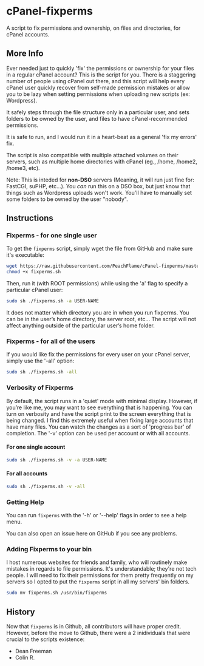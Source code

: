 # cPanel-fixperms
A script to fix permissions and ownership, on files and directories, for cPanel accounts.

## More Info
Ever needed just to quickly 'fix' the permissions or ownership for your files in a regular cPanel account? This is the script for you. There is a staggering number of people using cPanel out there, and this script will help every cPanel user quickly recover from self-made permission mistakes or allow you to be lazy when setting permissions when uploading new scripts (ex: Wordpress).

It safely steps through the file structure only in a particular user, and sets folders to be owned by the user, and files to have cPanel-recommended permissions.

It is safe to run, and I would run it in a heart-beat as a general 'fix my errors' fix.

The script is also compatible with multiple attached volumes on their servers, such as multiple home directories with cPanel (eg., /home, /home2, /home3, etc).

Note: This is inteded for **non-DSO** servers (Meaning, it will run just fine for: FastCGI, suPHP, etc...). You _can_ run this on a DSO box, but just know that things such as Wordpress uploads won't work. You'll have to manually set some folders to be owned by the user "nobody".

## Instructions

### Fixperms - for one single user

To get the `fixperms` script, simply wget the file from GitHub and make sure it's executable:

```bash
wget https://raw.githubusercontent.com/PeachFlame/cPanel-fixperms/master/fixperms.sh
chmod +x fixperms.sh
```

Then, run it (with ROOT permissions) while using the 'a' flag to specify a particular cPanel user:
```bash
sudo sh ./fixperms.sh -a USER-NAME
```
It does not matter which directory you are in when you run fixperms. You can be in the user’s home directory, the server root, etc... The script will not affect anything outside of the particular user’s home folder.

### Fixperms - for all of the users
If you would like fix the permissions for every user on your cPanel server, simply use the '-all' option:

```bash
sudo sh ./fixperms.sh -all
```

### Verbosity of Fixperms
By default, the script runs in a 'quiet' mode with minimal display. However, if you’re like me, you may want to see everything that is happening. You can turn on verbosity and have the script print to the screen everything that is being changed. I find this extremely useful when fixing large accounts that have many files. You can watch the changes as a sort of 'progress bar' of completion. The '-v' option can be used per account or with all accounts.

#### For one single account ####
```bash
sudo sh ./fixperms.sh -v -a USER-NAME
```

#### For all accounts ####
```bash
sudo sh ./fixperms.sh -v -all
```

### Getting Help
You can run `fixperms` with the '-h' or '--help' flags in order to see a help menu.

You can also open an issue here on GitHub if you see any problems.

### Adding Fixperms to your bin
I host numerous websites for friends and family, who will routinely make mistakes in regards to file permissions. It's understandable; they're not tech people. I will need to fix their permissions for them pretty frequently on my servers so I opted to put the `fixperms` script in all my servers' bin folders.

```bash
sudo mv fixperms.sh /usr/bin/fixperms
```

## History
Now that `fixperms` is in Github, all contributors will have proper credit. However, before the move to Github, there were a 2 inidividuals that were crucial to the scripts existence:

- Dean Freeman
- Colin R.
